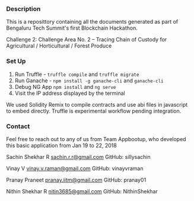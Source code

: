 ### Description
This is a reposittory containing all the documents generated as part of Bengaluru Tech Summit's first Blockchain Hackathon.

Challenge 2: Challenge Area No. 2 – Tracing Chain of Custody for Agricultural / Horticultural / Forest Produce

### Set Up
  1. Run Truffle - `truffle compile` and `truffle migrate`
  2. Run Ganache - `npm install -g ganache-cli` and `ganache-cli`
  3. Debug NG App `npm install` and `ng serve`
  4. Visit the IP address displayed by the terminal    

We used Solidity Remix to compile contracts and use abi files in javascript to embed directly. Truffle is experimental workflow pending integration.

### Contact

Feel free to reach out to any of us from Team Appbootup, who developed this basic application from Jan 19 to 22, 2018

Sachin Shekhar R
sachin.r.r@gmail.com
GitHub: sillysachin

Vinay V
vinay.v.raman@gmail.com
GitHub: vinayvraman

Pranay Praneet
pranay.iitm@gmail.com
GitHub: pranay01

Nithin Shekhar R
nitin3685@gmail.com
GitHub: NithinShekhar
